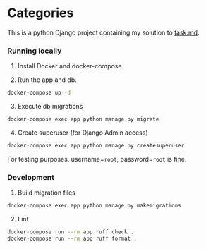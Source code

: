 # Categories

This is a python Django project containing my solution to [task.md](./task.md).

### Running locally

1. Install Docker and docker-compose.

2. Run the app and db.
```bash
docker-compose up -d
```

3. Execute db migrations
```bash
docker-compose exec app python manage.py migrate
```

4. Create superuser (for Django Admin access)
```bash
docker-compose exec app python manage.py createsuperuser
```
For testing purposes, username=`root`, password=`root` is fine.

### Development

1. Build migration files
```bash
docker-compose exec app python manage.py makemigrations
```

2. Lint
```bash
docker-compose run --rm app ruff check .
docker-compose run --rm app ruff format .
```
